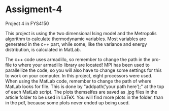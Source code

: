 # Assigment-4
Project 4 in FYS4150

This project is using the two dimensional Ising model and the Metropolis algorithm to calculate thermodynamic variables. Most variables are generated in the c++ part, while some, like the variance and energy distribution, is calculated in MatLab.

The c++ code uses armadillo, so remember to change the path in the pro-file to where your armadillo library are located!
MPI has been used to parallellize the code, so you will also have to change some settings for this to work on your computer. In this project, eight processors were used.
When using the MatLab code, remember to change the path of where MatLab looks for file. This is done by "addpath('your path here');" at the top of each MatLab script.
The plots themselfes are saved as .jpg files in the article folder to be used in LaTeX. You will find more plots in the folder, than in the pdf, because some plots never ended up being used.
